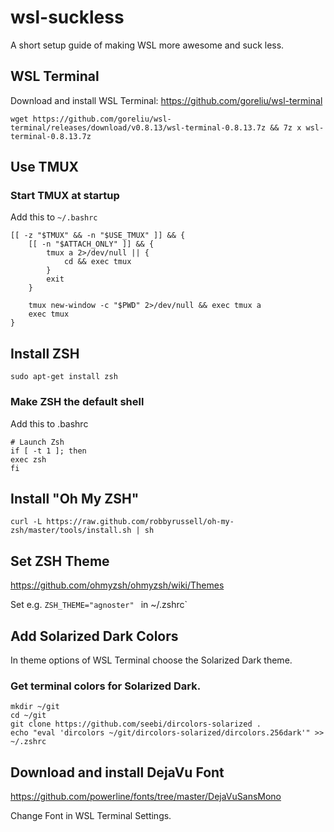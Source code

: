 # wsl-suckless

A short setup guide of making WSL more awesome and suck less.

## WSL Terminal
Download and install WSL Terminal: https://github.com/goreliu/wsl-terminal

```
wget https://github.com/goreliu/wsl-terminal/releases/download/v0.8.13/wsl-terminal-0.8.13.7z && 7z x wsl-terminal-0.8.13.7z
```

## Use TMUX

### Start TMUX at startup
Add this to `~/.bashrc`

```
[[ -z "$TMUX" && -n "$USE_TMUX" ]] && {
    [[ -n "$ATTACH_ONLY" ]] && {
        tmux a 2>/dev/null || {
            cd && exec tmux
        }
        exit
    }

    tmux new-window -c "$PWD" 2>/dev/null && exec tmux a
    exec tmux
}
```

## Install ZSH
```
sudo apt-get install zsh
```

### Make ZSH the default shell
Add this to .bashrc
```
# Launch Zsh
if [ -t 1 ]; then
exec zsh
fi
```

## Install "Oh My ZSH"
```
curl -L https://raw.github.com/robbyrussell/oh-my-zsh/master/tools/install.sh | sh
```

## Set ZSH Theme
https://github.com/ohmyzsh/ohmyzsh/wiki/Themes

Set e.g. `ZSH_THEME="agnoster" ` in ~/.zshrc`

## Add Solarized Dark Colors
In theme options of WSL Terminal choose the Solarized Dark theme.

### Get terminal colors for Solarized Dark.
```
mkdir ~/git
cd ~/git
git clone https://github.com/seebi/dircolors-solarized .
echo "eval 'dircolors ~/git/dircolors-solarized/dircolors.256dark'" >> ~/.zshrc
```
## Download and install DejaVu Font

https://github.com/powerline/fonts/tree/master/DejaVuSansMono

Change Font in WSL Terminal Settings.
